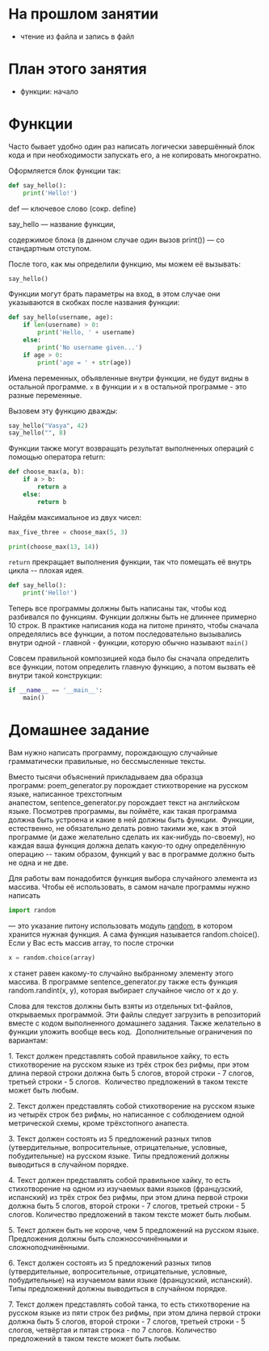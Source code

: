 # На прошлом занятии
* чтение из файла и запись в файл


# План этого занятия
* функции: начало


# Функции

Часто бывает удобно один раз написать логически завершённый блок кода и при необходимости запускать его, а не копировать многократно.

Оформляется блок функции так:


```python
def say_hello():
    print('Hello!')
```

def — ключевое слово (сокр. define)

say_hello — название функции,

содержимое блока (в данном случае один вызов print()) — со стандартным отступом.


После того, как мы определили функцию, мы можем её вызывать:

```python
say_hello()
```


Функции могут брать параметры на вход, в этом случае  они указываются в скобках после названия функции:

```python
def say_hello(username, age):
	if len(username) > 0:
		print('Hello, ' + username)
	else:
		print('No username given...')
	if age > 0:
		print('age = ' + str(age))
```

Имена переменных, объявленные внутри функции, не будут видны в остальной программе. ```x``` в функции и ```x``` в остальной программе - это разные переменные.

Вызовем эту функцию дважды:

```python
say_hello("Vasya", 42)
say_hello("", 8)
```


Функции также могут возвращать результат выполненных операций с помощью оператора return:

```python
def choose_max(a, b):
	if a > b:
		return a
	else:
		return b
```


Найдём максимальное из двух чисел:

```python
max_five_three = choose_max(5, 3)

print(choose_max(13, 14))
```

```return``` прекращает выполнения функции, так что помещать её внутрь цикла -- плохая идея.

```python
def say_hello():
    print('Hello!')
```

Теперь все программы должны быть написаны так, чтобы код разбивался по функциям. Функции должны быть не длиннее примерно 10 строк. В практике написания кода на питоне принято, чтобы сначала определялись все функции, а потом последовательно вызывались внутри одной - главной - функции, которую обычно называют ```main()```

Совсем правильной композицией кода было бы сначала определить все функции, потом определить главную функцию, а потом вызвать её внутри такой конструкции:

```python
if __name__ == '__main__':
    main()
```



# Домашнее задание

Вам нужно написать программу, порождающую случайные грамматически правильные, но бессмысленные тексты.  

Вместо тысячи объяснений прикладываем два образца программ: poem_generator.py порождает стихотворение на русском языке, написанное трехстопным анапестом, sentence_generator.py порождает текст на английском языке. Посмотрев программы, вы поймёте, как такая программа должна быть устроена и какие в ней должны быть функции.  Функции, естественно, не обязательно делать ровно такими же, как в этой программе (и даже желательно сделать их как-нибудь по-своему), но каждая ваша функция должна делать какую-то одну определённую операцию -- таким образом, функций у вас в программе должно быть не одна и не две. 

Для работы вам понадобится функция выбора случайного элемента из массива. Чтобы её использовать, в самом начале программы нужно написать

```python
import random
```

— это указание питону использовать модуль [random](https://docs.python.org/3/library/random.html), в котором хранится нужная функция. А сама функция называется random.choice(). Если у Вас есть массив array, то после строчки

```python
x = random.choice(array)
```

x станет равен какому-то случайно выбранному элементу этого массива. В программе sentence_generator.py также есть функция random.randint(x, y), которая выбирает случайное число от x до y.

Слова для текстов должны быть взяты из отдельных txt-файлов, открываемых программой. Эти файлы следует загрузить в репозиторий вместе с кодом выполненного домашнего задания. Также желательно в функции уложить вообще весь код.  Дополнительные ограничения по вариантам:  

1. Текст должен представлять собой правильное хайку, то есть стихотворение на русском языке из трёх строк без рифмы, при этом длина первой строки должна быть 5 слогов, второй строки - 7 слогов, третьей строки - 5 слогов.  Количество предложений в таком тексте может быть любым. 

2. Текст должен представлять собой стихотворение на русском языке из четырёх строк без рифмы, но написанное с соблюдением одной метрической схемы, кроме трёхстопного анапеста. 

3. Текст должен состоять из 5 предложений разных типов (утвердительные, вопросительные, отрицательные, условные, побудительные) на русском языке. Типы предложений должны выводиться в случайном порядке. 

4. Текст должен представлять собой правильное хайку, то есть стихотворение на одном из изучаемых вами языков (французский, испанский) из трёх строк без рифмы, при этом длина первой строки должна быть 5 слогов, второй строки - 7 слогов, третьей строки - 5 слогов. Количество предложений в таком тексте может быть любым. 

5. Текст должен быть не короче, чем 5 предложений на русском языке. Предложения должны быть сложносочинёнными и сложноподчинёнными. 

6. Текст должен состоять из 5 предложений разных типов (утвердительные, вопросительные, отрицательные, условные, побудительные) на изучаемом вами языке (французский, испанский). Типы предложений должны выводиться в случайном порядке. 

7. Текст должен представлять собой танка, то есть стихотворение на русском языке из пяти строк без рифмы, при этом длина первой строки должна быть 5 слогов, второй строки - 7 слогов, третьей строки - 5 слогов, четвёртая и пятая строка - по 7 слогов. Количество предложений в таком тексте может быть любым. 
